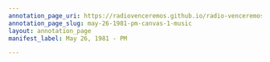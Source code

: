 ```yaml
---
annotation_page_uri: https://radiovenceremos.github.io/radio-venceremos-english/annotations/may-26-1981-pm-canvas-1-music.json
annotation_page_slug: may-26-1981-pm-canvas-1-music
layout: annotation_page
manifest_label: May 26, 1981 - PM

---
```

